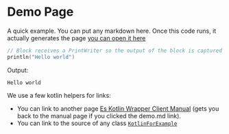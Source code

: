# Demo Page

A quick example. You can put any markdown here.
Once this code runs, it actually generates the page [you can open it here](demo.md)

```kotlin
// Block receives a PrintWriter so the output of the block is captured and shown.
println("Hello world")
```

Output:

```
Hello world

```

We use a few kotlin helpers for links:

- You can link to another page [Es Kotlin Wrapper Client Manual](index.md) (gets you back to the manual page if you
clicked the demo.md link).
- You can link to the source of any class [`KotlinForExample`](src/test/kotlin/io/inbot/eskotlinwrapper/manual/KotlinForExample.kt)


